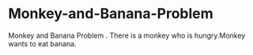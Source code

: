 # Monkey-and-Banana-Problem
Monkey and Banana Problem . There is a monkey who is hungry.Monkey wants to eat banana.
